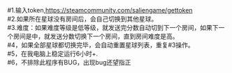 #1.输入token,https://steamcommunity.com/saliengame/gettoken<br>
#2.如果所在星球没有房间后，会自己切换到其他星球。<br>
#3.难度：如果难度等级是低等级，就发送完分数自动切到下一个房间，如果下一个房间是中，就发送分数切换下一个房间，直到房间难度是高。<br>
#4，如果全部星球都切换完毕，会自动重置星球列表，重复#3操作。<br>
#5，在我电脑上稳定运行6小时+.<br>
#6，不排除此程序有BUG，出现bug还望指正<br>
